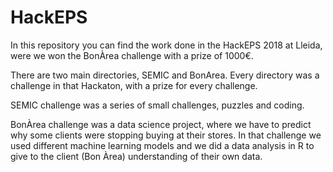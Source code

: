 # HackEPS
In this repository you can find the work done in the HackEPS 2018 at Lleida, were we won the BonÀrea challenge with a prize of 1000€.

There are two main directories, SEMIC and BonArea. Every directory was a challenge in that Hackaton, with a prize for every challenge.

SEMIC challenge was a series of small challenges, puzzles and coding.

BonÀrea challenge was a data science project, where we have to predict why some clients were stopping buying at their stores. In that challenge we used different machine learning models and we did a data analysis in R to give to the client (Bon Àrea) understanding of their own data.


